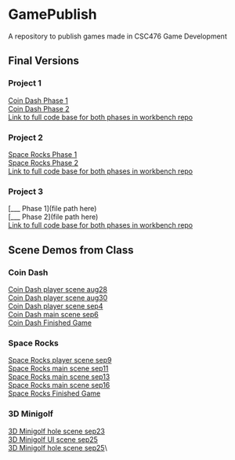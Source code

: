 # GamePublish
A repository to publish games made in CSC476 Game Development

## Final Versions

### Project 1
[Coin Dash Phase 1](CoinDashPhase1)\
[Coin Dash Phase 2](CoinDashPhase2)\
[Link to full code base for both phases in workbench 
repo](https://github.com/WCU-CS-CooperLab/gamedev-workbench-inagle33/tree/main/Assignments/Project1)


### Project 2
[Space Rocks Phase 1](SpaceRocksPhase1)\
[Space Rocks Phase 2](SpaceRocksPhase2)\
[Link to full code base for both phases in workbench
repo](https://github.com/WCU-CS-CooperLab/gamedev-workbench-inagle33/tree/main/Assignments/Project2)

### Project 3
[___ Phase 1](file path here)\
[___ Phase 2](file path here)\
[Link to full code base for both phases in workbench
repo](https://github.com/WCU-CS-CooperLab/gamedev-workbench-inagle33/tree/main/Assignments/Project3)

## Scene Demos from Class

### Coin Dash
[Coin Dash player scene aug28](CoinDash_player_scene_aug28)\
[Coin Dash player scene aug30](CoinDash_player_scene_aug30)\
[Coin Dash player scene sep4](CoinDash_player_scene_sep4)\
[Coin Dash main scene sep6](CoinDash_main_scene_sep6)\
[Coin Dash Finished Game](CoinDashPhase1)

### Space Rocks
[Space Rocks player scene sep9](SpaceRocks_player_scene_sep9)\
[Space Rocks main scene sep11](SpaceRocks_main_scene_sep11)\
[Space Rocks main scene sep13](SpaceRocks_main_scene_sep13)\
[Space Rocks main scene sep16](SpaceRocks_main_scene_sep16)\
[Space Rocks Finished Game](SpaceRocksPhase1)

### 3D Minigolf
[3D Minigolf hole scene sep23](minigolf_hole_scene_sep23)\
[3D Minigolf UI scene sep25](test)\
[3D Minigolf hole scene sep25](Minigolf_hole_scene_sep25)\
